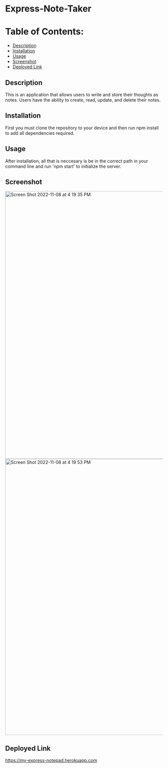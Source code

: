 # Express-Note-Taker

# Table of Contents:
* [Description](#description)
* [Installation](#installation)
* [Usage](#usage)
* [Screenshot](#screenshot)
* [Deployed Link](#deployed-link)

## Description
This is an application that allows users to write and store their thoughts as notes. Users have the ability to create, read, update, and delete their notes.

## Installation
First you must clone the repository to your device and then run npm install to add all dependencies required.

## Usage
After installation, all that is neccesary is be in the correct path in your command line and run 'npm start' to initialize the server. 

## Screenshot 
<img width="855" alt="Screen Shot 2022-11-08 at 4 19 35 PM" src="https://user-images.githubusercontent.com/107218398/200678219-38a30a10-88b7-4834-ab7a-b72fb9795b85.png">

<img width="882" alt="Screen Shot 2022-11-08 at 4 19 53 PM" src="https://user-images.githubusercontent.com/107218398/200678236-c49bd1b4-08b4-4d35-aed7-5704e56fffe0.png">

## Deployed Link
https://my-express-notepad.herokuapp.com

